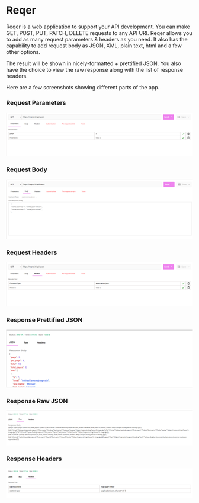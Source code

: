 # Reqer
Reqer is a web application to support your API development. You can make GET, POST, PUT, PATCH, DELETE requests to any API URI. Reqer allows you to add as many request parameters & headers as you need. It also has the capability to add request body as JSON, XML, plain text, html and a few other options. 

The result will be shown in nicely-formatted + prettified JSON. You also have the choice to view the raw response along with the list of response headers.

Here are a few screenshots showing different parts of the app.

### Request Parameters

![request parameters](https://github.com/devgurbir/reqer/blob/images/public/parameters.png)


### Request Body

![request body](https://github.com/devgurbir/reqer/blob/images/public/request-body.png)


### Request Headers

![request headers](https://github.com/devgurbir/reqer/blob/images/public/request-headers.png)


### Response Prettified JSON

![response json](https://github.com/devgurbir/reqer/blob/images/public/response-json.png)


### Response Raw JSON

![response raw json](https://github.com/devgurbir/reqer/blob/images/public/response-raw.png)


### Response Headers

![response headers](https://github.com/devgurbir/reqer/blob/images/public/response-headers.png)
